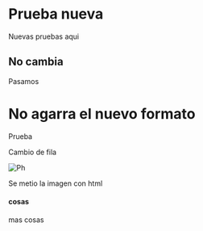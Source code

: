 # Prueba nueva
Nuevas pruebas aqui

## No cambia
Pasamos


# No agarra el nuevo formato
Prueba

Cambio de fila

<img src="{{ site.baseurl }}/images/ErrorLayer.png" alt="Ph" title="Philadelphi" />

Se metio la imagen con html

#### cosas
mas cosas
